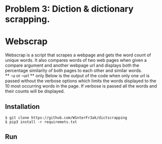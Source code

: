 # Problem 3: Diction & dictionary scrapping.

# Webscrap

Webscrap is a script that scrapes a webpage and gets the word count of unique words. It also compares words of two web pages when given a compare argument and another webpage url and displays both the percentage similarity of both pages to each other and similar words.  
** -u or –url ** only Below is the output of the code when only one url is passed without the verbose options which limits the words displayed to the 10 most occurring words in the page. If verbose is passed all the words and their counts will be displayed.

## Installation
```
$ git clone https://github.com/W1nterFr3ak/dictscrapping
$ pip3 install -r requiremets.txt
```
## Run
